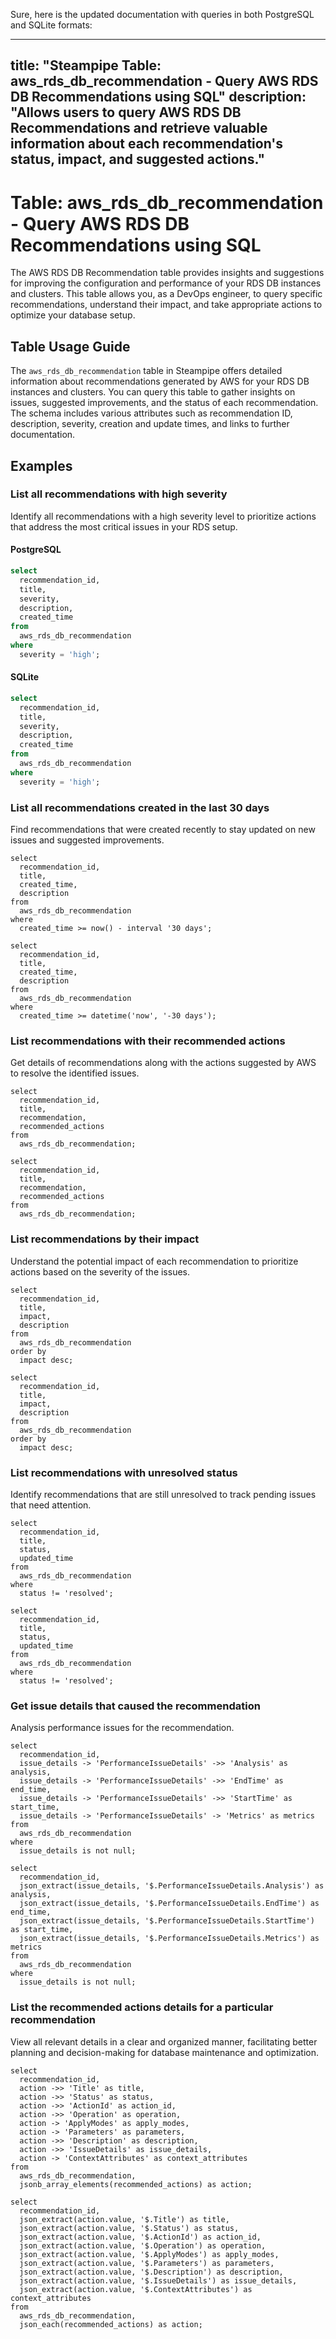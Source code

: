 Sure, here is the updated documentation with queries in both PostgreSQL and SQLite formats:

---
title: "Steampipe Table: aws_rds_db_recommendation - Query AWS RDS DB Recommendations using SQL"
description: "Allows users to query AWS RDS DB Recommendations and retrieve valuable information about each recommendation's status, impact, and suggested actions."
---

# Table: aws_rds_db_recommendation - Query AWS RDS DB Recommendations using SQL

The AWS RDS DB Recommendation table provides insights and suggestions for improving the configuration and performance of your RDS DB instances and clusters. This table allows you, as a DevOps engineer, to query specific recommendations, understand their impact, and take appropriate actions to optimize your database setup.

## Table Usage Guide

The `aws_rds_db_recommendation` table in Steampipe offers detailed information about recommendations generated by AWS for your RDS DB instances and clusters. You can query this table to gather insights on issues, suggested improvements, and the status of each recommendation. The schema includes various attributes such as recommendation ID, description, severity, creation and update times, and links to further documentation.

## Examples

### List all recommendations with high severity
Identify all recommendations with a high severity level to prioritize actions that address the most critical issues in your RDS setup.

#### PostgreSQL
```sql
select
  recommendation_id,
  title,
  severity,
  description,
  created_time
from
  aws_rds_db_recommendation
where
  severity = 'high';
```

#### SQLite
```sql
select
  recommendation_id,
  title,
  severity,
  description,
  created_time
from
  aws_rds_db_recommendation
where
  severity = 'high';
```

### List all recommendations created in the last 30 days
Find recommendations that were created recently to stay updated on new issues and suggested improvements.

```sql+postgres
select
  recommendation_id,
  title,
  created_time,
  description
from
  aws_rds_db_recommendation
where
  created_time >= now() - interval '30 days';
```

```sql+sqlite
select
  recommendation_id,
  title,
  created_time,
  description
from
  aws_rds_db_recommendation
where
  created_time >= datetime('now', '-30 days');
```

### List recommendations with their recommended actions
Get details of recommendations along with the actions suggested by AWS to resolve the identified issues.

```sql+postgres
select
  recommendation_id,
  title,
  recommendation,
  recommended_actions
from
  aws_rds_db_recommendation;
```

```sql+sqlite
select
  recommendation_id,
  title,
  recommendation,
  recommended_actions
from
  aws_rds_db_recommendation;
```

### List recommendations by their impact
Understand the potential impact of each recommendation to prioritize actions based on the severity of the issues.

```sql+postgres
select
  recommendation_id,
  title,
  impact,
  description
from
  aws_rds_db_recommendation
order by
  impact desc;
```

```sql+sqlite
select
  recommendation_id,
  title,
  impact,
  description
from
  aws_rds_db_recommendation
order by
  impact desc;
```

### List recommendations with unresolved status
Identify recommendations that are still unresolved to track pending issues that need attention.

```sql+postgres
select
  recommendation_id,
  title,
  status,
  updated_time
from
  aws_rds_db_recommendation
where
  status != 'resolved';
```

```sql+sqlite
select
  recommendation_id,
  title,
  status,
  updated_time
from
  aws_rds_db_recommendation
where
  status != 'resolved';
```

### Get issue details that caused the recommendation
Analysis performance issues for the recommendation.

```sql+postgres
select
  recommendation_id,
  issue_details -> 'PerformanceIssueDetails' ->> 'Analysis' as analysis,
  issue_details -> 'PerformanceIssueDetails' ->> 'EndTime' as end_time,
  issue_details -> 'PerformanceIssueDetails' ->> 'StartTime' as start_time,
  issue_details -> 'PerformanceIssueDetails' -> 'Metrics' as metrics
from
  aws_rds_db_recommendation
where
  issue_details is not null;
```

```sql+sqlite
select
  recommendation_id,
  json_extract(issue_details, '$.PerformanceIssueDetails.Analysis') as analysis,
  json_extract(issue_details, '$.PerformanceIssueDetails.EndTime') as end_time,
  json_extract(issue_details, '$.PerformanceIssueDetails.StartTime') as start_time,
  json_extract(issue_details, '$.PerformanceIssueDetails.Metrics') as metrics
from
  aws_rds_db_recommendation
where
  issue_details is not null;
```

### List the recommended actions details for a particular recommendation
View all relevant details in a clear and organized manner, facilitating better planning and decision-making for database maintenance and optimization.

```sql+postgres
select
  recommendation_id,
  action ->> 'Title' as title,
  action ->> 'Status' as status,
  action ->> 'ActionId' as action_id,
  action ->> 'Operation' as operation,
  action -> 'ApplyModes' as apply_modes,
  action -> 'Parameters' as parameters,
  action ->> 'Description' as description,
  action ->> 'IssueDetails' as issue_details,
  action -> 'ContextAttributes' as context_attributes
from
  aws_rds_db_recommendation,
  jsonb_array_elements(recommended_actions) as action;
```

```sql+sqlite
select
  recommendation_id,
  json_extract(action.value, '$.Title') as title,
  json_extract(action.value, '$.Status') as status,
  json_extract(action.value, '$.ActionId') as action_id,
  json_extract(action.value, '$.Operation') as operation,
  json_extract(action.value, '$.ApplyModes') as apply_modes,
  json_extract(action.value, '$.Parameters') as parameters,
  json_extract(action.value, '$.Description') as description,
  json_extract(action.value, '$.IssueDetails') as issue_details,
  json_extract(action.value, '$.ContextAttributes') as context_attributes
from
  aws_rds_db_recommendation,
  json_each(recommended_actions) as action;
```

